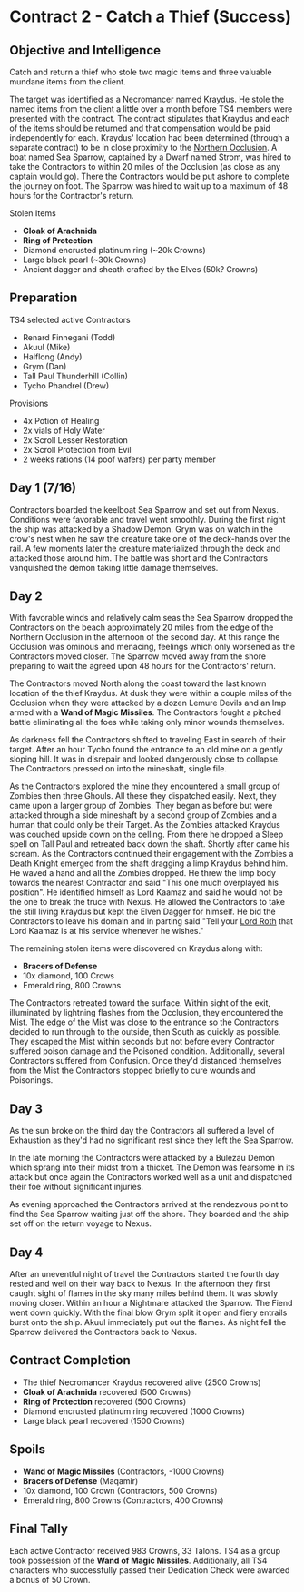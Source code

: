 # Contract 2 - Catch a Thief (Success)

## Objective and Intelligence
Catch and return a thief who stole two magic items and three valuable mundane items from the client.

The target was identified as a Necromancer named Kraydus. He stole the named items from the client a little over a month before TS4 members were presented with the contract. The contract stipulates that Kraydus and each of the items should be returned and that compensation would be paid independently for each. Kraydus' location had been determined (through a separate contract) to be in close proximity to the [Northern Occlusion](https://github.com/DaneVinson/scarredworld/blob/master/markdown/northern-occlusion.md). A boat named Sea Sparrow, captained by a Dwarf named Strom, was hired to take the Contractors to within 20 miles of the Occlusion (as close as any captain would go). There the Contractors would be put ashore to complete the journey on foot. The Sparrow was hired to wait up to a maximum of 48 hours for the Contractor's return. 

Stolen Items
* __Cloak of Arachnida__
* __Ring of Protection__
* Diamond encrusted platinum ring (~20k Crowns)
* Large black pearl (~30k Crowns)
* Ancient dagger and sheath crafted by the Elves (50k? Crowns)

## Preparation
TS4 selected active Contractors
* Renard Finnegani (Todd)
* Akuul (Mike)
* Halflong (Andy)
* Grym (Dan)
* Tall Paul Thunderhill (Collin)
* Tycho Phandrel (Drew)

Provisions
  * 4x Potion of Healing
  * 2x vials of Holy Water
  * 2x Scroll Lesser Restoration
  * 2x Scroll Protection from Evil
  * 2 weeks rations (14 poof wafers) per party member

## Day 1 (7/16)
Contractors boarded the keelboat Sea Sparrow and set out from Nexus. Conditions were favorable and travel went smoothly. During the first night the ship was attacked by a Shadow Demon. Grym was on watch in the crow's nest when he saw the creature take one of the deck-hands over the rail. A few moments later the creature materialized through the deck and attacked those around him. The battle was short and the Contractors vanquished the demon taking little damage themselves.

## Day 2
With favorable winds and relatively calm seas the Sea Sparrow dropped the Contractors on the beach approximately 20 miles from the edge of the Northern Occlusion in the afternoon of the second day. At this range the Occlusion was ominous and menacing, feelings which only worsened as the Contractors moved closer. The Sparrow moved away from the shore preparing to wait the agreed upon 48 hours for the Contractors' return.

The Contractors moved North along the coast toward the last known location of the thief Kraydus. At dusk they were within a couple miles of the Occlusion when they  were attacked by a dozen Lemure Devils and an Imp armed with a __Wand of Magic Missiles__. The Contractors fought a pitched battle eliminating all the foes while taking only minor wounds themselves.

As darkness fell the Contractors shifted to traveling East in search of their target. After an hour Tycho found the entrance to an old mine on a gently sloping hill. It was in disrepair and looked dangerously close to collapse. The Contractors pressed on into the mineshaft, single file.

As the Contractors explored the mine they encountered a small group of Zombies then three Ghouls. All these they dispatched easily. Next, they came upon a larger group of Zombies. They began as before but were attacked through a side mineshaft by a second group of Zombies and a human that could only be their Target. As the Zombies attacked Kraydus was couched upside down on the celling. From there he dropped a Sleep spell on Tall Paul and retreated back down the shaft. Shortly after came his scream. As the Contractors continued their engagement with the Zombies a Death Knight emerged from the shaft dragging a limp Kraydus behind him. He waved a hand and all the Zombies dropped. He threw the limp body towards the nearest Contractor and said "This one much overplayed his position". He identified himself as Lord Kaamaz and said he would not be the one to break the truce with Nexus. He allowed the Contractors to take the still living Kraydus but kept the Elven Dagger for himself. He bid the Contractors to leave his domain and in parting said "Tell your [Lord Roth](../../../markdown/vampire-paladin.md) that Lord Kaamaz is at his service whenever he wishes."

The remaining stolen items were discovered on Kraydus along with: 
* __Bracers of Defense__
* 10x diamond, 100 Crows
* Emerald ring, 800 Crowns

The Contractors retreated toward the surface. Within sight of the exit, illuminated by lightning flashes from the Occlusion, they encountered the Mist. The edge of the Mist was close to the entrance so the Contractors decided to run through to the outside, then South as quickly as possible. They escaped the Mist within seconds but not before every Contractor suffered poison damage and the Poisoned condition. Additionally, several Contractors suffered from Confusion. Once they'd distanced themselves from the Mist the Contractors stopped briefly to cure wounds and Poisonings.

## Day 3
As the sun broke on the third day the Contractors all suffered a level of Exhaustion as they'd had no significant rest since they left the Sea Sparrow.

In the late morning the Contractors were attacked by a Bulezau Demon which sprang into their midst from a thicket. The Demon was fearsome in its attack but once again the Contractors worked well as a unit and dispatched their foe without significant injuries.

As evening approached the Contractors arrived at the rendezvous point to find the Sea Sparrow waiting just off the shore. They boarded and the ship set off on the return voyage to Nexus.

## Day 4
After an uneventful night of travel the Contractors started the fourth day rested and well on their way back to Nexus. In the afternoon they first caught sight of flames in the sky many miles behind them. It was slowly moving closer. Within an hour a Nightmare attacked the Sparrow. The Fiend went down quickly. With the final blow Grym split it open and fiery entrails burst onto the ship. Akuul immediately put out the flames. As night fell the Sparrow delivered the Contractors back to Nexus.

## Contract Completion
* The thief Necromancer Kraydus recovered alive (2500 Crowns)
* __Cloak of Arachnida__  recovered (500 Crowns)
* __Ring of Protection__ recovered (500 Crowns)
* Diamond encrusted platinum ring recovered (1000 Crowns)
* Large black pearl recovered (1500 Crowns)

## Spoils
* __Wand of Magic Missiles__ (Contractors, -1000 Crowns)
* __Bracers of Defense__ (Maqamir)
* 10x diamond, 100 Crown (Contractors, 500 Crowns)
* Emerald ring, 800 Crowns (Contractors, 400 Crowns)

## Final Tally
Each active Contractor received 983 Crowns, 33 Talons. TS4 as a group took possession of the __Wand of Magic Missiles__. Additionally, all TS4 characters who successfully passed their Dedication Check were awarded a bonus of 50 Crown.